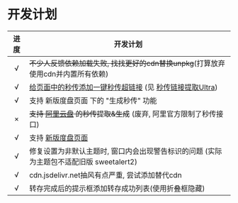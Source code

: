 # 开发计划

进度|开发计划
:-:|-
|√|~~不少人反馈依赖加载失败, 找找更好的cdn替换unpkg~~(打算放弃使用cdn并内置所有依赖)
|√|[给页面中的秒传添加一键秒传超链接](https://greasyfork.org/zh-CN/scripts/424574/discussions/127485) (见 [秒传链接提取Ultra](https://greasyfork.org/zh-CN/scripts/459862))
|√|支持 新版度盘页面 下的 "生成秒传" 功能
|×|~~支持 [阿里云盘](https://www.aliyundrive.com/drive/) 的秒传提取&生成~~ (废弃, 阿里官方限制了秒传接口)
|√|支持 [新版度盘页面](https://pan.baidu.com/disk/main?from=oldversion#/index)
|√|修复设置为非默认主题时, 窗口内会出现警告标识的问题 (实际为主题包不适配旧版 sweetalert2)
|√|cdn.jsdelivr.net抽风有点严重, 尝试添加替代cdn
|√|转存完成后的提示框添加转存成功列表(使用折叠框隐藏)
